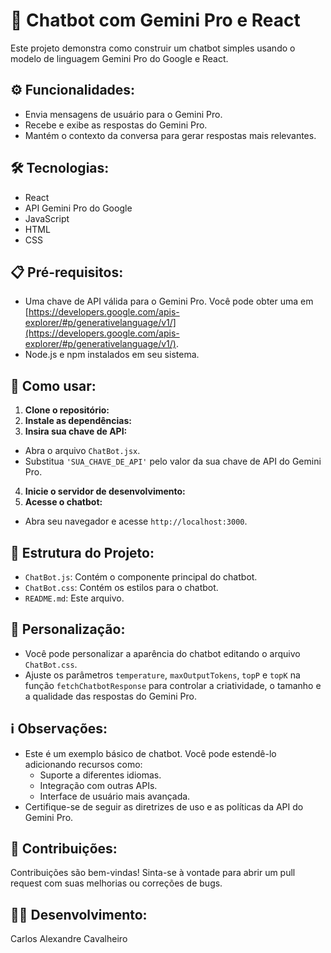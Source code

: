 # 💬 Chatbot com Gemini Pro e React

Este projeto demonstra como construir um chatbot simples usando o modelo de linguagem Gemini Pro do Google e React. 

## ⚙️ Funcionalidades:

- Envia mensagens de usuário para o Gemini Pro.
- Recebe e exibe as respostas do Gemini Pro.
- Mantém o contexto da conversa para gerar respostas mais relevantes.

## 🛠️ Tecnologias:

- React
- API Gemini Pro do Google
- JavaScript
- HTML
- CSS

## 📋 Pré-requisitos:

- Uma chave de API válida para o Gemini Pro. Você pode obter uma em [https://developers.google.com/apis-explorer/#p/generativelanguage/v1/](https://developers.google.com/apis-explorer/#p/generativelanguage/v1/).
- Node.js e npm instalados em seu sistema.

## 🚀 Como usar:

1. **Clone o repositório:**
2. **Instale as dependências:**
3. **Insira sua chave de API:**

- Abra o arquivo `ChatBot.jsx`.
- Substitua `'SUA_CHAVE_DE_API'` pelo valor da sua chave de API do Gemini Pro.

4. **Inicie o servidor de desenvolvimento:**
5. **Acesse o chatbot:**

- Abra seu navegador e acesse `http://localhost:3000`.

## 📁 Estrutura do Projeto:

- `ChatBot.js`: Contém o componente principal do chatbot.
- `ChatBot.css`: Contém os estilos para o chatbot.
- `README.md`: Este arquivo.

## 🎨 Personalização:

- Você pode personalizar a aparência do chatbot editando o arquivo `ChatBot.css`.
- Ajuste os parâmetros `temperature`, `maxOutputTokens`, `topP` e `topK` na função `fetchChatbotResponse` para controlar a criatividade, o tamanho e a qualidade das respostas do Gemini Pro.

## ℹ️ Observações:

- Este é um exemplo básico de chatbot. Você pode estendê-lo adicionando recursos como:
  - Suporte a diferentes idiomas.
  - Integração com outras APIs.
  - Interface de usuário mais avançada.
- Certifique-se de seguir as diretrizes de uso e as políticas da API do Gemini Pro.

## 🤝 Contribuições:

Contribuições são bem-vindas! Sinta-se à vontade para abrir um pull request com suas melhorias ou correções de bugs.

## 👨‍💻 Desenvolvimento:
Carlos Alexandre Cavalheiro
